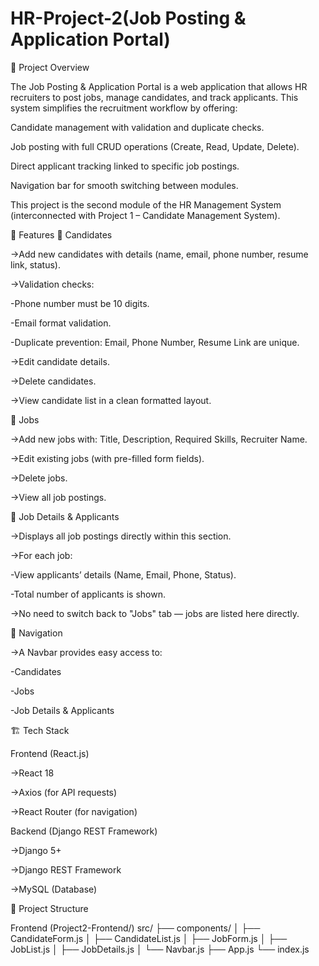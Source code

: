 # HR-Project-2(Job Posting & Application Portal)

📌 Project Overview

The Job Posting & Application Portal is a web application that allows HR recruiters to post jobs, manage candidates, and track applicants.
This system simplifies the recruitment workflow by offering:

  Candidate management with validation and duplicate checks.
  
  Job posting with full CRUD operations (Create, Read, Update, Delete).
  
  Direct applicant tracking linked to specific job postings.
  
  Navigation bar for smooth switching between modules.

This project is the second module of the HR Management System (interconnected with Project 1 – Candidate Management System).

🚀 Features
🔹 Candidates

  ->Add new candidates with details (name, email, phone number, resume link, status).
  
  ->Validation checks:

   -Phone number must be 10 digits.
  
   -Email format validation.
  
   -Duplicate prevention: Email, Phone Number, Resume Link are unique.

  ->Edit candidate details.
  
  ->Delete candidates.

  ->View candidate list in a clean formatted layout.

🔹 Jobs

  ->Add new jobs with: Title, Description, Required Skills, Recruiter Name.
  
  ->Edit existing jobs (with pre-filled form fields).
  
  ->Delete jobs.
  
  ->View all job postings.

🔹 Job Details & Applicants

  ->Displays all job postings directly within this section.
  
  ->For each job:
  
   -View applicants’ details (Name, Email, Phone, Status).
  
   -Total number of applicants is shown.
  
  ->No need to switch back to "Jobs" tab — jobs are listed here directly.

🔹 Navigation

  ->A Navbar provides easy access to:
  
   -Candidates
  
   -Jobs
  
   -Job Details & Applicants

🏗️ Tech Stack

Frontend (React.js)

  ->React 18
  
  ->Axios (for API requests)
  
  ->React Router (for navigation)

Backend (Django REST Framework)

  ->Django 5+
  
  ->Django REST Framework

  ->MySQL (Database)

📂 Project Structure

Frontend (Project2-Frontend/)
    src/
     ├── components/
     │    ├── CandidateForm.js
     │    ├── CandidateList.js
     │    ├── JobForm.js
     │    ├── JobList.js
     │    ├── JobDetails.js
     │    └── Navbar.js
     ├── App.js
     └── index.js

